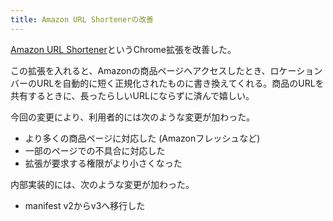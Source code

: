 ```yaml
---
title: Amazon URL Shortenerの改善
---
```

[Amazon URL Shortener](https://chrome.google.com/webstore/detail/amazon-url-shortener/bonkcfmjkpdnieejahndognlbogaikdg/related)というChrome拡張を改善した。

この拡張を入れると、Amazonの商品ページへアクセスしたとき、ロケーションバーのURLを自動的に短く正規化されたものに書き換えてくれる。商品のURLを共有するときに、長ったらしいURLにならずに済んで嬉しい。

今回の変更により、利用者的には次のような変更が加わった。

*   より多くの商品ページに対応した (Amazonフレッシュなど)
*   一部のページでの不具合に対応した
*   拡張が要求する権限がより小さくなった

内部実装的には、次のような変更が加わった。

*   manifest v2からv3へ移行した
